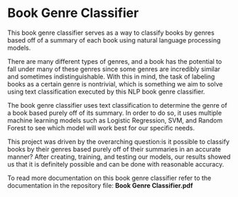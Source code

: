 # Book Genre Classifier

This book genre classifier serves as a way to classify books by genres based off of a summary of each book using natural language processing models.

There are many different types of genres, and a book has the potential to fall under many of these genres since some genres are incredibly similar and sometimes indistinguishable. With this in mind, the task of labeling books as a certain genre is nontrivial, which is something we aim to solve using text classification executed by this NLP book genre classifier. 

The book genre classifier uses text classification to determine the genre of a book based purely off of its summary. In order to do so, it uses multiple machine learning models such as Logistic Regression, SVM, and Random Forest to see which model will work best for our specific needs. 

This project was driven by the overarching question:is it possible to classify books by their genres based purely off of their summaries in an accurate manner? After creating, training, and testing our models, our results showed us that it is definitely possible and can be done with reasonable accuracy.

To read more documentation on this book genre classifier refer to the documentation in the repository file: **Book Genre Classifier.pdf**
